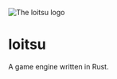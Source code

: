 ![The loitsu logo](https://github.com/apeltsi/loitsu/assets/49206921/e9ae0cc1-896c-4120-9582-8ef7bae007b3)

# loitsu

A game engine written in Rust. 
